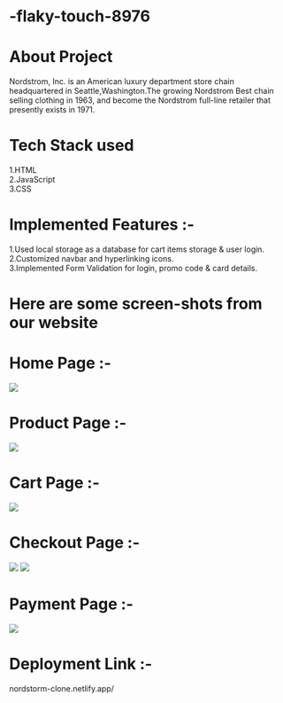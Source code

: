 # -flaky-touch-8976
<h1>About Project</h1>
Nordstrom, Inc. is an American luxury department store chain headquartered in Seattle,Washington.The growing Nordstrom Best chain selling clothing in 1963, and become the Nordstrom full-line retailer that presently exists in 1971.
<h1>Tech Stack used</h1>
1.HTML</br>
2.JavaScript</br>
3.CSS</br>
<h1>Implemented Features :-</h1>
1.Used local storage as a database for cart items storage & user login.</br>
2.Customized navbar and hyperlinking icons.</br>
3.Implemented Form Validation for login, promo code & card details.</br>
<h1>Here are some screen-shots from our website</h1>
<h1>Home Page :-</h1>
<img src="https://user-images.githubusercontent.com/101392875/212726302-1f41262d-4b3c-4919-99c7-a3a9c4467bca.png"/>
<h1>Product Page :-</h1>
<img src="https://user-images.githubusercontent.com/101392875/212728210-3c940e70-30d8-434f-bb6d-3336e7637fde.png"/>
<h1>Cart Page :-</h1>
<img src="https://user-images.githubusercontent.com/101392875/212731729-b30ead41-b68f-4207-920b-8380d0a1abdf.png"/>
<h1>Checkout Page :-</h1>
<img src="https://user-images.githubusercontent.com/101392875/212732085-9c634096-17ef-4644-8b5d-82b632cfd6b5.png"/>
<img src="https://user-images.githubusercontent.com/101392875/212732307-cc8e910f-e8f0-4b77-90f6-eadf7efa8eaf.png"/>


<h1>Payment Page :-</h1>
<img src="https://user-images.githubusercontent.com/101392875/212728705-45654a43-a087-499a-9595-2d10ddfcdf80.png"/>
<h1>Deployment Link :- </h1>
nordstorm-clone.netlify.app/


